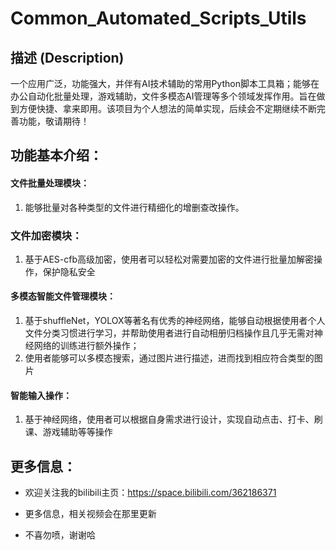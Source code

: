 # Common_Automated_Scripts_Utils


## 描述 (Description)

一个应用广泛，功能强大，并伴有AI技术辅助的常用Python脚本工具箱；能够在办公自动化批量处理，游戏辅助，文件多模态AI管理等多个领域发挥作用。旨在做到方便快捷、拿来即用。该项目为个人想法的简单实现，后续会不定期继续不断完善功能，敬请期待！


## 功能基本介绍：

#### 文件批量处理模块：

1. 能够批量对各种类型的文件进行精细化的增删查改操作。

### 文件加密模块：

1. 基于AES-cfb高级加密，使用者可以轻松对需要加密的文件进行批量加解密操作，保护隐私安全



#### 多模态智能文件管理模块：

1. 基于shuffleNet，YOLOX等著名有优秀的神经网络，能够自动根据使用者个人文件分类习惯进行学习，并帮助使用者进行自动相册归档操作且几乎无需对神经网络的训练进行额外操作；
2. 使用者能够可以多模态搜索，通过图片进行描述，进而找到相应符合类型的图片


#### 智能输入操作：

1. 基于神经网络，使用者可以根据自身需求进行设计，实现自动点击、打卡、刷课、游戏辅助等等操作





## 更多信息：

* 欢迎关注我的bilibili主页：https://space.bilibili.com/362186371

* 更多信息，相关视频会在那里更新


* 不喜勿喷，谢谢哈


